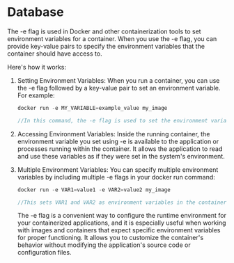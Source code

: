 # Database

The -e flag is used in Docker and other containerization tools to set environment variables for a container. When you use the -e flag, you can provide key-value pairs to specify the environment variables that the container should have access to.

Here's how it works:

1. Setting Environment Variables: When you run a container, you can use the -e flag followed by a key-value pair to set an environment variable. For example:
    ```java
    docker run -e MY_VARIABLE=example_value my_image
   
   //In this command, the -e flag is used to set the environment variable MY_VARIABLE with the value example_value inside the container.
    ```

2. Accessing Environment Variables: Inside the running container, the environment variable you set using -e is available to the application or processes running within the container. It allows the application to read and use these variables as if they were set in the system's environment.

3. Multiple Environment Variables: You can specify multiple environment variables by including multiple -e flags in your docker run command:

    ```java
    docker run -e VAR1=value1 -e VAR2=value2 my_image
   
   //This sets VAR1 and VAR2 as environment variables in the container.
    ```
    The -e flag is a convenient way to configure the runtime environment for your containerized applications, and it is especially useful when working with images and containers that expect specific environment variables for proper functioning. It allows you to customize the container's behavior without modifying the application's source code or configuration files.
